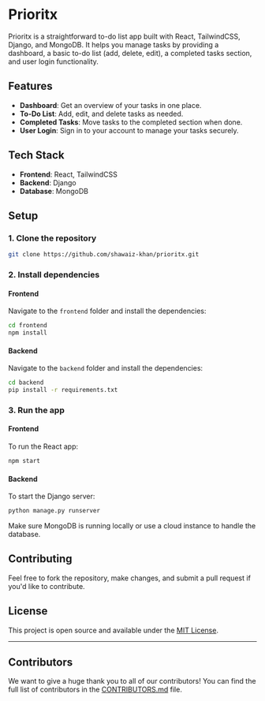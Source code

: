 # Prioritx

Prioritx is a straightforward to-do list app built with React, TailwindCSS, Django, and MongoDB. It helps you manage tasks by providing a dashboard, a basic to-do list (add, delete, edit), a completed tasks section, and user login functionality.

## Features
- **Dashboard**: Get an overview of your tasks in one place.
- **To-Do List**: Add, edit, and delete tasks as needed.
- **Completed Tasks**: Move tasks to the completed section when done.
- **User Login**: Sign in to your account to manage your tasks securely.

## Tech Stack
- **Frontend**: React, TailwindCSS
- **Backend**: Django
- **Database**: MongoDB

## Setup

### 1. Clone the repository

```bash
git clone https://github.com/shawaiz-khan/prioritx.git
```

### 2. Install dependencies

#### Frontend

Navigate to the `frontend` folder and install the dependencies:

```bash
cd frontend
npm install
```

#### Backend

Navigate to the `backend` folder and install the dependencies:

```bash
cd backend
pip install -r requirements.txt
```

### 3. Run the app

#### Frontend

To run the React app:

```bash
npm start
```

#### Backend

To start the Django server:

```bash
python manage.py runserver
```

Make sure MongoDB is running locally or use a cloud instance to handle the database.

## Contributing

Feel free to fork the repository, make changes, and submit a pull request if you'd like to contribute.

## License

This project is open source and available under the [MIT License](LICENSE).

---

## Contributors

We want to give a huge thank you to all of our contributors! You can find the full list of contributors in the [CONTRIBUTORS.md](./CONTRIBUTORS.md) file.

